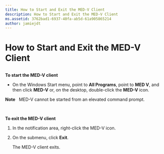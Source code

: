 ```yaml
---
title: How to Start and Exit the MED-V Client
description: How to Start and Exit the MED-V Client
ms.assetid: 3762bad1-6937-40fa-ab5d-61a905865214
author: jamiejdt
---
```


# How to Start and Exit the MED-V Client


## <a href="" id="bkmk-tostarthemed-vclient"></a>


**To start the MED-V client**

-   On the Windows Start menu, point to **All Programs**, point to **MED V**, and then click **MED-V** or, on the desktop, double-click the **MED-V** icon.

**Note**  
MED-V cannot be started from an elevated command prompt.

 

**To exit the MED-V client**

1.  In the notification area, right-click the MED-V icon.

2.  On the submenu, click **Exit**.

    The MED-V client exits.

 

 





